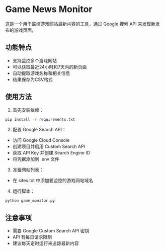 # Game News Monitor

这是一个用于监控游戏网站最新内容的工具，通过 Google 搜索 API 来发现新发布的游戏页面。

## 功能特点

- 支持监控多个游戏网站
- 可以获取最近24小时和7天内的新页面
- 自动提取游戏名称和相关信息
- 结果保存为CSV格式

## 使用方法

1. 首先安装依赖：
```bash
pip install -r requirements.txt
```

2. 配置 Google Search API：
- 访问 Google Cloud Console
- 创建项目并启用 Custom Search API
- 获取 API Key 并创建 Search Engine ID
- 将凭据添加到 .env 文件

3. 准备网站列表：
- 在 sites.txt 中添加要监控的游戏网站域名

4. 运行脚本：
```bash
python game_monitor.py
```

## 注意事项

- 需要 Google Custom Search API 密钥
- API 有每日请求限制
- 建议每天定时运行来追踪最新内容
